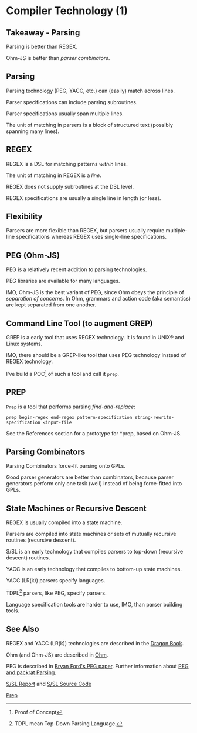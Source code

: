 # Compiler Technology (1)

## Takeaway - Parsing

Parsing is better than REGEX.

Ohm-JS is better than *parser combinators*.

## Parsing

Parsing technology (PEG, YACC, etc.) can (easily) match across lines.

Parser specifications can include parsing subroutines.

Parser specifications usually span multiple lines.

The unit of matching in parsers is a block of structured text (possibly spanning many lines).

## REGEX

REGEX is a DSL for matching patterns *within* lines.

The unit of matching in REGEX is a *line*.

REGEX does not supply subroutines at the DSL level.

REGEX specifications are usually a single line in length (or less).

## Flexibility

Parsers are more flexible than REGEX, but parsers usually require multiple-line specifications whereas REGEX uses single-line specifications.

## PEG (Ohm-JS)

PEG is a relatively recent addition to parsing technologies.

PEG libraries are available for many languages.

IMO, Ohm-JS is the best variant of PEG, since Ohm obeys the principle of *separation of concerns*.  In Ohm, grammars and action code (aka semantics) are kept separated from one another.

## Command Line Tool (to augment GREP)

GREP is a early tool that uses REGEX technology.  It is found in UNIX® and Linux systems.

IMO, there should be a GREP-like tool that uses PEG technology instead of REGEX technology.

I've build a POC[^poc] of such a tool and call it `prep`.

[^poc]: Proof of Concept

## PREP

`Prep` is a tool that performs parsing *find-and-replace*:

`prep begin-regex end-regex pattern-specification string-rewrite-specification <input-file`

See the References section for a prototype for *prep, based on Ohm-JS.

## Parsing Combinators

Parsing Combinators force-fit parsing onto GPLs.

Good parser generators are better than combinators, because parser generators perform only one task (well) instead of being force-fitted into GPLs.

## State Machines or Recursive Descent

REGEX is usually compiled into a state machine.

Parsers are compiled into state machines or sets of mutually recursive routines (recursive descent).

S/SL is an early technology that compiles parsers to top-down (recursive descent) routines.

YACC is an early technology that compiles to bottom-up state machines.

YACC (LR(k)) parsers specify languages.

TDPL[^tdpl] parsers, like PEG, specify parsers.

[^tdpl]: TDPL mean Top-Down Parsing Language.

Language specification tools are harder to use, IMO, than parser building tools.

## See Also

REGEX and YACC (LR(k)) technologies are described in the [Dragon Book](https://en.wikipedia.org/wiki/Compilers:*Principles,*Techniques,*and*Tools).

Ohm (and Ohm-JS) are described in [Ohm](https://ohmlang.github.io).

PEG is described in [Bryan Ford's PEG paper](https://bford.info/pub/lang/peg/).  Further information about [PEG and packrat Parsing](https://bford.info/packrat/).

[S/SL Report](https://archive.org/details/technicalreportc118univ) and [S/SL Source Code](https://research.cs.queensu.ca/home/cordy/pub/downloads/ssl/)

[Prep](https://github.com/guitarvydas/prep/blob/master/README.md)


